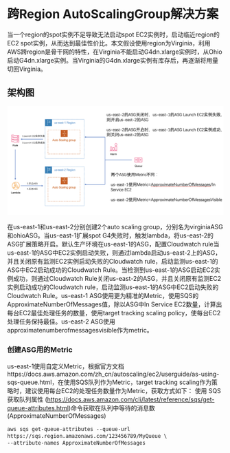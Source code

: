 # 跨Region AutoScalingGroup解决方案

当一个region的spot实例不足导致无法启动spot EC2实例时，启动临近region的EC2 spot实例，从而达到最佳性价比。本文假设使用region为Virginia，利用AWS跨region是骨干网的特性，在Virginia不能启动G4dn.xlarge实例时，从Ohio启动G4dn.xlarge实例。当Virginia的G4dn.xlarge实例有库存后，再逐渐将用量切回Virginia。

## 架构图

![架构图](./arch.png)

在us-east-1和us-east-2分别创建2个auto scaling group，分别名为virginiaASG和ohioASG。当us-east-1扩展spot G4失败时，触发lambda，将us-east-2的ASG扩展策略开启。默认生产环境在us-east-1的ASG，配置Cloudwatch rule当us-east-1的ASG中EC2实例启动失败，则通过lambda启动us-east-2上的ASG，并且关闭原有监测EC2实例启动失败的Cloudwatch rule，启动监测us-east-1的ASG中EC2启动成功的Cloudwatch Rule。当检测到us-east-1的ASG启动EC2实例成功，则通过Cloudwatch Rule关闭us-east-2的ASG，并且关闭原有监测EC2实例启动成功的Cloudwatch rule，启动监测us-east-1的ASG中EC2启动失败的Cloudwatch Rule。us-east-1 ASG使用更为精准的Metric，使用SQS的ApproximateNumberOfMessages值，除以ASG中In Service EC2数量，计算出每台EC2最佳处理任务的数量，使用target tracking scaling policy，使每台EC2处理任务保持最佳。us-east-2 ASG使用approximatenumberofmessagesvisible作为metric。

### 创建ASG用的Metric

us-east-1使用自定义Metric，根据官方文档https://docs.aws.amazon.com/zh_cn/autoscaling/ec2/userguide/as-using-sqs-queue.html，在使用SQS队列作为Metric，target tracking scaling作为策略时，建议使用每台EC2的处理任务数量作为Metric，获取方式如下：
使用 SQS获取队列属性 (https://docs.aws.amazon.com/cli/latest/reference/sqs/get-queue-attributes.html)命令获取在队列中等待的消息数 (ApproximateNumberOfMessages)
```
aws sqs get-queue-attributes --queue-url https://sqs.region.amazonaws.com/123456789/MyQueue \
--attribute-names ApproximateNumberOfMessages
```
